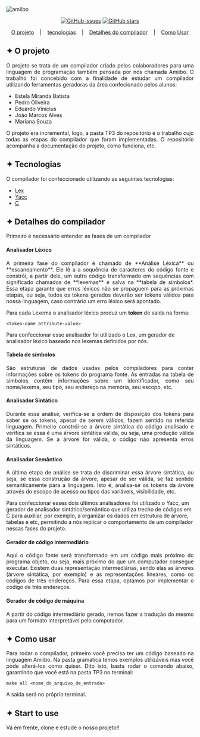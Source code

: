 ![amiibo](https://user-images.githubusercontent.com/32853995/195695431-6a0bd058-6c78-48a9-bda4-f85b63dcd22f.png)


<div align="center">
          
<a href="https://github.com/pedrohso7/CompiladorAmiibo/issues"><img alt="GitHub issues" src="https://img.shields.io/github/issues/pedrohso7/CompiladorAmiibo"></a> <a href="https://github.com/pedrohso7/CompiladorAmiibo/stargazers"><img alt="GitHub stars" src="https://img.shields.io/github/stars/pedrohso7/CompiladorAmiibo"></a>
</div>
          
<p align="center">
  <a href="#-o-projeto">O projeto</a>
  &nbsp;&nbsp;&nbsp;|&nbsp;&nbsp;&nbsp;
  <a href="#-tecnologias">tecnologias</a>
  &nbsp;&nbsp;&nbsp;|&nbsp;&nbsp;&nbsp;
  <a href="#-detalhes-do-compilador">Detalhes do compilador</a>
  &nbsp;&nbsp;&nbsp;|&nbsp;&nbsp;&nbsp;
  <a href="#-como-usar">Como Usar</a>
</p>

## ✦ O projeto
<p align="justify">
O projeto se trata de um compilador criado pelos colaboradores para uma linguagem de programação também pensada por nós chamada Amiibo.
O trabalho foi concebido com a finalidade de estudar um compilador utilizando ferramentas geradoras da área confecionado pelos alunos:
</p>

<ul>
  <li>Estela Miranda Batista</li>
  <li>Pedro Oliveira</li>
  <li>Eduardo Vinícius</li>
  <li>João Marcos Alves</li>
  <li>Mariana Souza</li>
</ul>

<p align="justify">
O projeto era incremental, logo, a pasta TP3 do repositório é o trabalho cujo todas as etapas do compilador que foram implementadas. O repositório acompanha a documentação do projeto, como funciona, etc.
</p>

## ✦ Tecnologias
O compilador foi confeccionado utilizando as seguintes tecnologias:
- [Lex](https://www.javatpoint.com/lex)
- [Yacc](https://pt.wikipedia.org/wiki/Yacc)
- [C](https://en.wikipedia.org/wiki/C_(programming_language))

## ✦ Detalhes do compilador
<p align="justify">
Primeiro é necessário entender as fases de um compilador
</p

<img alt="Login" title="App" src="https://user-images.githubusercontent.com/32853995/195704942-cde10078-6e7e-4933-ac2c-34c1c009f249.png" width="400"/>

<h4>Analisador Léxico</h4>

<p align="justify">
A primeira fase do compilador é chamado de **Análise Léxica** ou **escaneamento**. Ele lê a a sequência de caracteres do código fonte e constrói, a partir dele, um outro código transformado em sequências com significado chamados de **lexemas** e salva na **tabela de símbolos*. Essa etapa garante que erros léxicos não se propaguem para as próximas etapas, ou seja, todos os tokens gerados deverão ser tokens válidos para nossa linguagem, caso contrário um erro léxico será apontado.

Para cada Lexema o analisador léxico produz um **token** de saída na forma:
</p>

```
<token-name attribute-value>
```

Para confeccionar esse analisador foi utilizado o Lex, um gerador de analisador léxico baseado nos lexemas definidos por nós.


<h4>Tabela de símbolos</h4>

<p align="justify">
São estruturas de dados usadas pelos compiladores para conter informações sobre os tokens do programa fonte. As entradas na tabela de símbolos
contêm informações sobre um identificador, como seu nome/lexema, seu tipo, seu endereço na memória, seu escopo, etc.
</p>
          
<h4>Analisador Sintático</h4>

<p align="justify">
Durante essa análise, verifica-se a ordem de disposição dos tokens para saber se os tokens, apesar de serem válidos, fazem sentido na referida linguagem. Primeiro constrói-se a árvore sintática do código analisado e verifica se essa é uma árvore sintática válida, ou seja, uma produção válida da linguagem. Se a árvore for válida, o código não apresenta erros sintáticos.
</p>

<h4>Analisador Semântico</h4>

<p align="justify">
A última etapa de análise se trata de discriminar essa árvore sintática, ou seja, se essa construção da árvore, apesar de ser válida, se faz sentido semanticamente para a linguagem. Isto é, analisa-se os tokens da árvore através do escopo de acesso ou tipos das variáveis, visibilidade, etc.
  
Para confeccionar esses dois últimos analisadores foi utilizado o Yacc, um gerador de analisador sintático/semântico que utiliza trecho de códigos em C para auxiliar, por exemplo, a organizar os dados em estrutura de árvore, tabelas e etc, permitindo a nós replicar o comportamento de um compilador nessas fases do projeto.
</p>

<h4>Gerador de código intermediário</h4>

<p align="justify">
Aqui o código fonte será transformado em um código mais próximo do programa objeto, ou seja, mais próximo do que um computador consegue executar. Existem duas representação intermediárias, sendo elas as árvores (árvore sintática, por exemplo) e as representações lineares, como os códigos de três endereços. Para essa etapa, optamos por implementar o código de três endereços.
</p>

<h4>Gerador de código de máquina</h4>

<p align="justify">
A partir do código intermediário gerado, iremos fazer a tradução do mesmo para um formato interpretável pelo computador.
</p>

## ✦ Como usar
<p align="justify">
Para rodar o compilador, primeiro você precisa ter um código baseado na linguagem Amiibo. Na pasta gramatica temos exemplos utilizáveis mas você pode alterá-los como quiser. Dito isto, basta rodar o comando abaixo, garantindo que você está na pasta TP3 no terminal:
</p>

```
make all <nome_do_arquivo_de_entrada>
```

<p align="justify">
A saída será no próprio terminal.
</p>

## ✦ Start to use

<p align="justify">
Vá em frente, clone e estude o nosso projeto!!
</p>
